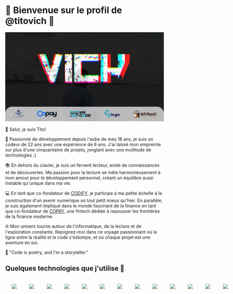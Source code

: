 # 🚀 Bienvenue sur le profil de @titovich 🚀

![Bannière GitHub](https://raw.githubusercontent.com/Titovich2203/Titovich2203/main/levich.jpg)

👋 Salut, je suis Tito!

🚀 Passionné de développement depuis l'aube de mes 16 ans, je suis un codeur de 22 ans avec une expérience de 6 ans.
J'ai laissé mon empreinte sur plus d'une cinquantaine de projets, jonglant avec une multitude de technologies ;)

📚 En dehors du clavier, je suis un fervent lecteur, avide de connaissances et de découvertes. Ma passion pour la
lecture se mêle harmonieusement à mon amour pour le développement personnel, créant un équilibre aussi instable
qu'unique dans ma vie.

💻 En tant que co-fondateur de [CODIFY](https://codify-sn.com/), je participe à ma petite échelle à la construction d'un
avenir numérique un tout petit mieux qu'hier. En parallèle, je suis également impliqué dans le monde fascinant de la
finance en tant que co-fondateur de [COPAY](https://copay.sn/), une fintech dédiée à repousser les frontières de la
finance moderne.

🌐 Mon univers tourne autour de l'informatique, de la lecture et de l'exploration constante. Rejoignez-moi dans ce
voyage passionnant où la ligne entre la réalité et le code s'estompe, et où chaque projet est une aventure en soi.

🚀 "Code is poetry, and I'm a storyteller."

## Quelques technologies que j'utilise 🔧

<div style="display: flex;">
<img src="https://upload.wikimedia.org/wikipedia/commons/thumb/f/f8/Python_logo_and_wordmark.svg/2560px-Python_logo_and_wordmark.svg.png" height="50" style="margin: 20px" />
<img src="https://flask.palletsprojects.com/en/2.1.x/_images/flask-logo.png" height="50" style="margin: 20px" />
 <img src="https://www.djangoproject.com/m/img/logos/django-logo-negative.png" height="50" style="margin: 20px" />
 <img src="https://reactjs.org/logo-og.png" height="50" style="margin: 20px" />
 <img src="https://nextjs.org/static/favicon/favicon-32x32.png" height="50" style="margin: 20px" />
 <img src="https://nestjs.com/img/logo_text.svg" height="50" style="margin: 20px" />
 <img src="https://angular.io/assets/images/logos/angular/angular.svg" height="50" style="margin: 20px" />
 <img src="https://www.w3.org/html/logo/downloads/HTML5_Logo_512.png" height="50" style="margin: 20px" />
 <img src="https://upload.wikimedia.org/wikipedia/commons/d/d5/CSS3_logo_and_wordmark.svg" height="50" style="margin: 20px" />
 <img src="https://upload.wikimedia.org/wikipedia/commons/6/6a/JavaScript-logo.png" height="50" style="margin: 20px" />
 <img src="https://www.php.net/images/logos/new-php-logo.svg" height="50" style="margin: 20px" />
 <img src="https://symfony.com/images/logos/header-logo.svg" height="50" style="margin: 20px" />
 <img src="https://laravel.com/img/logomark.min.svg" height="50" style="margin: 20px" />
 <img src="https://s.w.org/style/images/about/WordPress-logotype-standard.png" height="50" style="margin: 20px" />
 <img src="https://cdn-icons-png.flaticon.com/512/825/825533.png" height="50" style="margin: 20px" />
 <img src="https://upload.wikimedia.org/wikipedia/commons/thumb/0/0e/Shopify_logo_2018.svg/2560px-Shopify_logo_2018.svg.png" height="50" style="margin: 20px" />
 <img src="https://www.mysql.com/common/logos/logo-mysql-170x115.png" height="50" style="margin: 20px" />
 <img src="https://www.postgresql.org/media/img/about/press/elephant.png" height="50" style="margin: 20px" />
 <img src="https://logos-world.net/wp-content/uploads/2021/02/Docker-Logo-2015-2017.png" height="50" style="margin: 20px" />
 <img src="https://kubernetes.io/images/kubernetes-horizontal-color.png" height="50" style="margin: 20px" />
 <img src="https://nodejs.org/static/images/logo.svg" height="50" style="margin: 20px" />
 <img src="https://upload.wikimedia.org/wikipedia/commons/1/17/Google-flutter-logo.png" height="50" style="margin: 20px" />
 <img src="https://developer.android.com/studio/images/studio-icon.svg" height="50" style="margin: 20px" />
 <img src="https://firebase.google.com/downloads/brand-guidelines/PNG/logo-vertical.png" height="50" style="margin: 20px" />
</div>
<!--
## Statistiques GitHub 📈

![Statistiques GitHub](https://github-readme-stats.vercel.app/api?username=Titovich2203&show_icons=true&hide_border=true&count_private=true&include_all_commits=true&theme=dark)

![Langages utilisés](https://github-readme-stats.vercel.app/api/top-langs/?username=Titovich2203&layout=compact&theme=dark)

**Titovich2203/Titovich2203** is a ✨ _special_ ✨ repository because its `README.md` (this file) appears on your GitHub
profile.

Here are some ideas to get you started:

- 🔭 I’m currently working on ...
- 🌱 I’m currently learning ...
- 👯 I’m looking to collaborate on ...
- 🤔 I’m looking for help with ...
- 💬 Ask me about ...
- 📫 How to reach me: ...
- 😄 Pronouns: ...
- ⚡ Fun fact: ...
  -->
